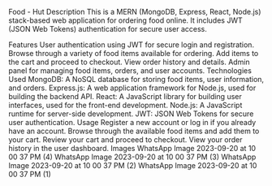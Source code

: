 Food - Hut
Description
This is a MERN (MongoDB, Express, React, Node.js) stack-based web application for ordering food online. It includes JWT (JSON Web Tokens) authentication for secure user access.

Features
User authentication using JWT for secure login and registration.
Browse through a variety of food items available for ordering.
Add items to the cart and proceed to checkout.
View order history and details.
Admin panel for managing food items, orders, and user accounts.
Technologies Used
MongoDB: A NoSQL database for storing food items, user information, and orders.
Express.js: A web application framework for Node.js, used for building the backend API.
React: A JavaScript library for building user interfaces, used for the front-end development.
Node.js: A JavaScript runtime for server-side development.
JWT: JSON Web Tokens for secure user authentication.
Usage
Register a new account or log in if you already have an account.
Browse through the available food items and add them to your cart.
Review your cart and proceed to checkout.
View your order history in the user dashboard.
Images
WhatsApp Image 2023-09-20 at 10 00 37 PM (4) WhatsApp Image 2023-09-20 at 10 00 37 PM (3) WhatsApp Image 2023-09-20 at 10 00 37 PM (2) WhatsApp Image 2023-09-20 at 10 00 37 PM (1)
